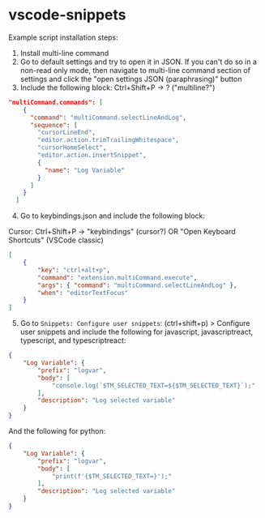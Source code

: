 # vscode-snippets

Example script installation steps:

1. Install multi-line command
2. Go to default settings and try to open it in JSON. If you can't do so in a non-read only mode, then navigate to multi-line command section of settings and click the "open settings JSON (paraphrasing)" button
3. Include the following block: Ctrl+Shift+P -> ? ("multiline?")

```json
"multiCommand.commands": [
    {
      "command": "multiCommand.selectLineAndLog",
      "sequence": [
        "cursorLineEnd",
        "editor.action.trimTrailingWhitespace",
        "cursorHomeSelect",
        "editor.action.insertSnippet",
        {
          "name": "Log Variable"
        }
      ]
    }
  ]
```

4. Go to keybindings.json and include the following block:

Cursor: Ctrl+Shift+P -> "keybindings" (cursor?) OR "Open Keyboard Shortcuts" (VSCode classic)

```json
[
    {
        "key": "ctrl+alt+p",
        "command": "extension.multiCommand.execute",
        "args": { "command": "multiCommand.selectLineAndLog" },
        "when": "editorTextFocus"
    }
]
```

5. Go to `Snippets: Configure user snippets`: (ctrl+shift+p) > Configure user snippets and include the following for javascript, javascriptreact, typescript, and typescriptreact:

```json
{
    "Log Variable": {
        "prefix": "logvar",
        "body": [
            "console.log(`$TM_SELECTED_TEXT=${$TM_SELECTED_TEXT}`);"
        ],
        "description": "Log selected variable"
    }
}
```

And the following for python:

```json
{
    "Log Variable": {
        "prefix": "logvar",
        "body": [
            "print(f'{$TM_SELECTED_TEXT=}');"
        ],
        "description": "Log selected variable"
    }
}
```